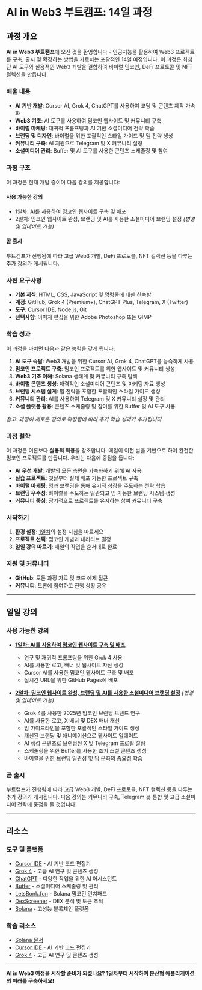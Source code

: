 # AI in Web3 부트캠프: 14일 과정

## 과정 개요

**AI in Web3 부트캠프**에 오신 것을 환영합니다 - 인공지능을 활용하여 Web3 프로젝트를 구축, 출시 및 확장하는 방법을 가르치는 포괄적인 14일 여정입니다. 이 과정은 최첨단 AI 도구와 실용적인 Web3 개발을 결합하여 바이럴 밈코인, DeFi 프로토콜 및 NFT 컬렉션을 만듭니다.

### 배울 내용

- **AI 기반 개발**: Cursor AI, Grok 4, ChatGPT를 사용하여 코딩 및 콘텐츠 제작 가속화
- **Web3 기초**: AI 도구를 사용하여 밈코인 웹사이트 및 커뮤니티 구축
- **바이럴 마케팅**: 재귀적 프롬프팅과 AI 기반 소셜미디어 전략 학습
- **브랜딩 및 디자인**: 바이럴을 위한 포괄적인 스타일 가이드 및 밈 전략 생성
- **커뮤니티 구축**: AI 지원으로 Telegram 및 X 커뮤니티 설정
- **소셜미디어 관리**: Buffer 및 AI 도구를 사용한 콘텐츠 스케줄링 및 참여

### 과정 구조

이 과정은 현재 개발 중이며 다음 강의를 제공합니다:

#### **사용 가능한 강의**
- 1일차: AI를 사용하여 밈코인 웹사이트 구축 및 배포
- 2일차: 밈코인 웹사이트 완성, 브랜딩 및 AI를 사용한 소셜미디어 브랜딩 설정 *(변경 및 업데이트 가능)*

#### **곧 출시**
부트캠프가 진행됨에 따라 고급 Web3 개발, DeFi 프로토콜, NFT 컬렉션 등을 다루는 추가 강의가 게시됩니다.

### 사전 요구사항

- **기본 지식**: HTML, CSS, JavaScript 및 명령줄에 대한 친숙함
- **계정**: GitHub, Grok 4 (Premium+), ChatGPT Plus, Telegram, X (Twitter)
- **도구**: Cursor IDE, Node.js, Git
- **선택사항**: 이미지 편집을 위한 Adobe Photoshop 또는 GIMP

### 학습 성과

이 과정을 마치면 다음과 같은 능력을 갖게 됩니다:

1. **AI 도구 숙달**: Web3 개발을 위한 Cursor AI, Grok 4, ChatGPT를 능숙하게 사용
2. **밈코인 프로젝트 구축**: 밈코인 프로젝트를 위한 웹사이트 및 커뮤니티 생성
3. **Web3 기초 이해**: Solana 생태계 및 커뮤니티 구축 탐색
4. **바이럴 콘텐츠 생성**: 매력적인 소셜미디어 콘텐츠 및 마케팅 자료 생성
5. **브랜딩 시스템 설계**: 밈 전략을 포함한 포괄적인 스타일 가이드 생성
6. **커뮤니티 관리**: AI를 사용하여 Telegram 및 X 커뮤니티 설정 및 관리
7. **소셜 플랫폼 활용**: 콘텐츠 스케줄링 및 참여를 위한 Buffer 및 AI 도구 사용

*참고: 과정이 새로운 강의로 확장됨에 따라 추가 학습 성과가 추가됩니다*

### 과정 철학

이 과정은 이론보다 **실용적 적용**을 강조합니다. 매일이 이전 날을 기반으로 하여 완전한 밈코인 프로젝트를 만듭니다. 우리는 다음에 중점을 둡니다:

- **AI 우선 개발**: 개발의 모든 측면을 가속화하기 위해 AI 사용
- **실습 프로젝트**: 첫날부터 실제 배포 가능한 프로젝트 구축
- **바이럴 마케팅**: 밈과 브랜딩을 통해 유기적 성장을 주도하는 전략 학습
- **브랜딩 우수성**: 바이럴을 주도하는 일관되고 밈 가능한 브랜딩 시스템 생성
- **커뮤니티 중심**: 장기적으로 프로젝트를 유지하는 참여 커뮤니티 구축

### 시작하기

1. **환경 설정**: [1일차](day-01.md)의 설정 지침을 따르세요
2. **프로젝트 선택**: 밈코인 개념과 내러티브 결정
3. **일일 강의 따르기**: 매일의 작업을 순서대로 완료

### 지원 및 커뮤니티

- **GitHub**: 모든 과정 자료 및 코드 예제 접근
- **커뮤니티**: 토론에 참여하고 진행 상황 공유

---

## 일일 강의

### 사용 가능한 강의

- **[1일차: AI를 사용하여 밈코인 웹사이트 구축 및 배포](day-01.md)**
  - 연구 및 재귀적 프롬프팅을 위한 Grok 4 사용
  - AI를 사용한 로고, 배너 및 웹사이트 자산 생성
  - Cursor AI를 사용한 밈코인 웹사이트 구축 및 배포
  - 실시간 URL을 위한 GitHub Pages에 배포

- **[2일차: 밈코인 웹사이트 완성, 브랜딩 및 AI를 사용한 소셜미디어 브랜딩 설정](day-02.md)** *(변경 및 업데이트 가능)*
  - Grok 4를 사용한 2025년 밈코인 브랜딩 트렌드 연구
  - AI를 사용한 로고, X 배너 및 DEX 배너 개선
  - 밈 가이드라인을 포함한 포괄적인 스타일 가이드 생성
  - 개선된 브랜딩 및 애니메이션으로 웹사이트 업데이트
  - AI 생성 콘텐츠로 브랜딩된 X 및 Telegram 프로필 설정
  - 스케줄링을 위한 Buffer를 사용한 초기 소셜 콘텐츠 생성
  - 바이럴을 위한 브랜딩 일관성 및 밈 문화의 중요성 학습

### 곧 출시
부트캠프가 진행됨에 따라 고급 Web3 개발, DeFi 프로토콜, NFT 컬렉션 등을 다루는 추가 강의가 게시됩니다. 다음 강의는 커뮤니티 구축, Telegram 봇 통합 및 고급 소셜미디어 전략에 중점을 둘 것입니다.

---

## 리소스

### 도구 및 플랫폼
- [Cursor IDE](https://cursor.com/) - AI 기반 코드 편집기
- [Grok 4](https://grok.com/) - 고급 AI 연구 및 콘텐츠 생성
- [ChatGPT](https://chat.openai.com/) - 다양한 작업을 위한 AI 어시스턴트
- [Buffer](https://buffer.com/) - 소셜미디어 스케줄링 및 관리
- [LetsBonk.fun](https://letsbonk.fun/) - Solana 밈코인 런치패드
- [DexScreener](https://dexscreener.com/) - DEX 분석 및 토큰 추적
- [Solana](https://solana.com/) - 고성능 블록체인 플랫폼

### 학습 리소스
- [Solana 문서](https://docs.solana.com/)
- [Cursor IDE](https://cursor.com/) - AI 기반 코드 편집기
- [Grok 4](https://grok.com/) - 고급 AI 연구 및 콘텐츠 생성

---

**AI in Web3 여정을 시작할 준비가 되셨나요? [1일차](day-01.md)부터 시작하여 분산형 애플리케이션의 미래를 구축하세요!** 
